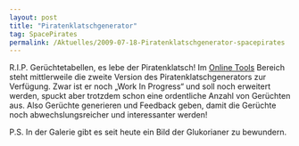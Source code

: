 ```yaml
---
layout: post
title: "Piratenklatschgenerator"
tag: SpacePirates
permalink: /Aktuelles/2009-07-18-Piratenklatschgenerator-spacepirates
---
```



R.I.P. Gerüchtetabellen, es lebe der Piratenklatsch! Im [Online Tools](https://spacepirates.jcgames.de/Zufallstabellen/Piratenklatsch) Bereich steht mittlerweile die zweite Version des Piratenklatschgenerators zur Verfügung. Zwar ist er noch &bdquo;Work In Progress&ldquo; und soll noch erweitert werden, spuckt aber trotzdem schon eine ordentliche Anzahl von Gerüchten aus. Also Gerüchte generieren und Feedback geben, damit die Gerüchte noch abwechslungsreicher und interessanter werden!

P.S. In der Galerie gibt es seit heute ein Bild der Glukorianer zu bewundern.

